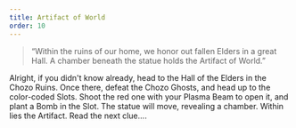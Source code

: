 ```yaml
---
title: Artifact of World
order: 10
---
```


> “Within the ruins of our home, we honor out fallen Elders
> in a great Hall. A chamber beneath the statue holds the
> Artifact of World.”

Alright, if you didn't know already, head to the Hall of the Elders in the
Chozo Ruins. Once there, defeat the Chozo Ghosts, and head up to the
color-coded Slots. Shoot the red one with your Plasma Beam to open it, and
plant a Bomb in the Slot. The statue will move, revealing a chamber. Within
lies the Artifact. Read the next clue....
